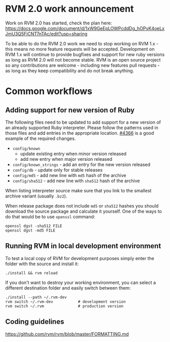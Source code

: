 # RVM 2.0 work announcement

Work on RVM 2.0 has started, check the plan here:
https://docs.google.com/document/d/1xW9GeEpLOWPcddDg_hOPvK4oeLxJmU3Q5FiCNT7nTAc/edit?usp=sharing

To be able to do the RVM 2.0 work we need to stop working on RVM 1.x -
this means no more feature requests will be accepted.
Development on RVM 1.x will continue to provide bugfixes and
support for new ruby versions as long as RVM 2.0 will not become stable.
RVM is an open source project so any contributions are welcome -
including new features pull requests - as long as they keep compatibility and
do not break anything.

# Common workflows

## Adding support for new version of Ruby

The following files need to be updated to add support for a new version of an already supported Ruby interpreter.
Please follow the patterns used in those files and add entries in the appropriate location.
[\#4366](https://github.com/rvm/rvm/commit/f324ed3946e5d74a80c59d873ac346e70dd50612) is a good example of the required changes.

* `config/known`
  * update existing entry when minor version released
  * add new entry when major version released
* `config/known_strings` - add an entry for the new version released
* `config/db` - update only for stable releases
* `config/md5` - add new line with `md5` hash of the archive
* `config/sha512` - add new line with `sha512` hash of the archive

When listing interpreter source make sure that you link to the smallest archive variant (usually `.bz2`).

When release package does not include `md5` or `sha512` hashes you should download the source package and calculate it yourself.
One of the ways to do that would be to use `openssl` command:

```
openssl dgst -sha512 FILE
openssl dgst -md5 FILE
```

## Running RVM in local development environment

To test a local copy of RVM for development purposes simply enter the folder with the source and install it:

```
./install && rvm reload
```

If you don't want to destroy your working environment, you can select a different destination folder and easily switch between them:

```
./install --path ~/.rvm-dev
rvm switch ~/.rvm-dev           # development version
rvm switch ~/.rvm               # production version
```

## Coding guidelines
https://github.com/rvm/rvm/blob/master/FORMATTING.md
